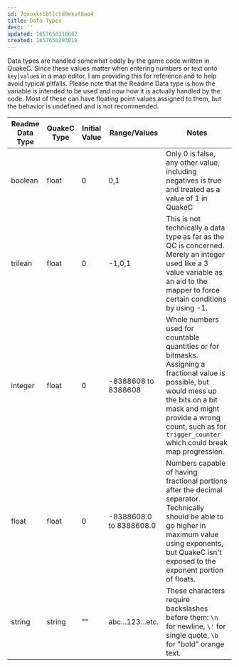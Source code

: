 ```yaml
---
id: 7qxoxks6btlctd9mkuf8ao4
title: Data Types
desc: ''
updated: 1657650316662
created: 1657650293018
---
```

Data types are handled somewhat oddly by the game code written in QuakeC.  Since these values matter when entering numbers or text onto `key|value`s in a map editor, I am providing this for reference and to help avoid typical pitfalls. Please note that the Readme Data type is how the variable is intended to be used and now how it is actually handled by the code.  Most of these can have floating point values assigned to them, but the behavior is undefined and is not recommended.

|Readme Data Type|QuakeC Type|Initial Value|Range/Values|Notes|
|------------|-----------|-----|-------|-----|
|boolean|float|0|0,1|Only 0 is false, any other value, including negatives is true and treated as a value of 1 in QuakeC|
|trilean|float|0|-1,0,1|This is not technically a data type as far as the QC is concerned.  Merely an integer used like a 3 value variable as an aid to the mapper to force certain conditions by using -1.|
|integer|float|0|-8388608 to 8388608|Whole numbers used for countable quantities or for bitmasks.  Assigning a fractional value is possible, but would mess up the bits on a bit mask and might provide a wrong count, such as for `trigger_counter` which could break map progression.|
|float|float|0|-8388608.0 to 8388608.0|Numbers capable of having fractional portions after the decimal separator.  Technically should be able to go higher in maximum value using exponents, but QuakeC isn't exposed to the exponent portion of floats.|
|string|string|""|abc...123...etc.|These characters require backslashes before them: `\n` for newline, `\'` for single quote, `\b` for "bold" orange text.|